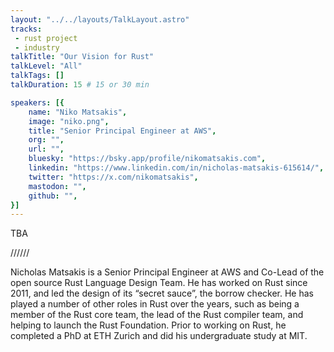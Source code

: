 ```yaml
---
layout: "../../layouts/TalkLayout.astro"
tracks:
 - rust project
 - industry
talkTitle: "Our Vision for Rust"
talkLevel: "All"
talkTags: []
talkDuration: 15 # 15 or 30 min

speakers: [{
    name: "Niko Matsakis",
    image: "niko.png",
    title: "Senior Principal Engineer at AWS",
    org: "",
    url: "",
    bluesky: "https://bsky.app/profile/nikomatsakis.com",
    linkedin: "https://www.linkedin.com/in/nicholas-matsakis-615614/",
    twitter: "https://x.com/nikomatsakis",
    mastodon: "",
    github: "",
}]
---
```


TBA

////// <!-- sepatator between abstract and bio -->

Nicholas Matsakis is a Senior Principal Engineer at AWS and Co-Lead of the open source Rust Language Design Team. He has worked on Rust since 2011, and led the design of its “secret sauce”, the borrow checker. He has played a number of other roles in Rust over the years, such as being a member of the Rust core team, the lead of the Rust compiler team, and helping to launch the Rust Foundation. Prior to working on Rust, he completed a PhD at ETH Zurich and did his undergraduate study at MIT.
